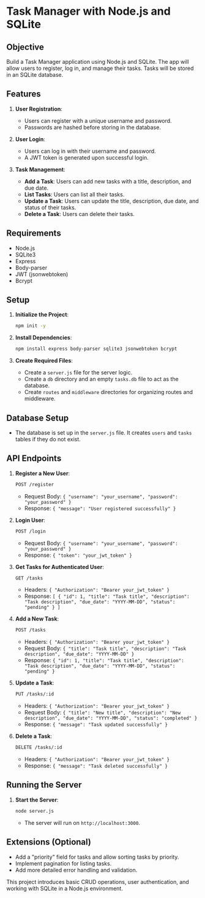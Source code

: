 # Task Manager with Node.js and SQLite

## Objective
Build a Task Manager application using Node.js and SQLite. The app will allow users to register, log in, and manage their tasks. Tasks will be stored in an SQLite database.

## Features

1. **User Registration**:
   - Users can register with a unique username and password.
   - Passwords are hashed before storing in the database.

2. **User Login**:
   - Users can log in with their username and password.
   - A JWT token is generated upon successful login.

3. **Task Management**:
   - **Add a Task**: Users can add new tasks with a title, description, and due date.
   - **List Tasks**: Users can list all their tasks.
   - **Update a Task**: Users can update the title, description, due date, and status of their tasks.
   - **Delete a Task**: Users can delete their tasks.

## Requirements
- Node.js
- SQLite3
- Express
- Body-parser
- JWT (jsonwebtoken)
- Bcrypt

## Setup

1. **Initialize the Project**:
   ```bash
   npm init -y
   ```

2. **Install Dependencies**:
   ```bash
   npm install express body-parser sqlite3 jsonwebtoken bcrypt
   ```

3. **Create Required Files**:
   - Create a `server.js` file for the server logic.
   - Create a `db` directory and an empty `tasks.db` file to act as the database.
   - Create `routes` and `middleware` directories for organizing routes and middleware.

## Database Setup

- The database is set up in the `server.js` file. It creates `users` and `tasks` tables if they do not exist.

## API Endpoints

1. **Register a New User**:
   ```bash
   POST /register
   ```
   - Request Body: `{ "username": "your_username", "password": "your_password" }`
   - Response: `{ "message": "User registered successfully" }`

2. **Login User**:
   ```bash
   POST /login
   ```
   - Request Body: `{ "username": "your_username", "password": "your_password" }`
   - Response: `{ "token": "your_jwt_token" }`

3. **Get Tasks for Authenticated User**:
   ```bash
   GET /tasks
   ```
   - Headers: `{ "Authorization": "Bearer your_jwt_token" }`
   - Response: `[ { "id": 1, "title": "Task title", "description": "Task description", "due_date": "YYYY-MM-DD", "status": "pending" } ]`

4. **Add a New Task**:
   ```bash
   POST /tasks
   ```
   - Headers: `{ "Authorization": "Bearer your_jwt_token" }`
   - Request Body: `{ "title": "Task title", "description": "Task description", "due_date": "YYYY-MM-DD" }`
   - Response: `{ "id": 1, "title": "Task title", "description": "Task description", "due_date": "YYYY-MM-DD", "status": "pending" }`

5. **Update a Task**:
   ```bash
   PUT /tasks/:id
   ```
   - Headers: `{ "Authorization": "Bearer your_jwt_token" }`
   - Request Body: `{ "title": "New title", "description": "New description", "due_date": "YYYY-MM-DD", "status": "completed" }`
   - Response: `{ "message": "Task updated successfully" }`

6. **Delete a Task**:
   ```bash
   DELETE /tasks/:id
   ```
   - Headers: `{ "Authorization": "Bearer your_jwt_token" }`
   - Response: `{ "message": "Task deleted successfully" }`

## Running the Server

1. **Start the Server**:
   ```bash
   node server.js
   ```
   - The server will run on `http://localhost:3000`.

## Extensions (Optional)
- Add a "priority" field for tasks and allow sorting tasks by priority.
- Implement pagination for listing tasks.
- Add more detailed error handling and validation.

This project introduces basic CRUD operations, user authentication, and working with SQLite in a Node.js environment.
